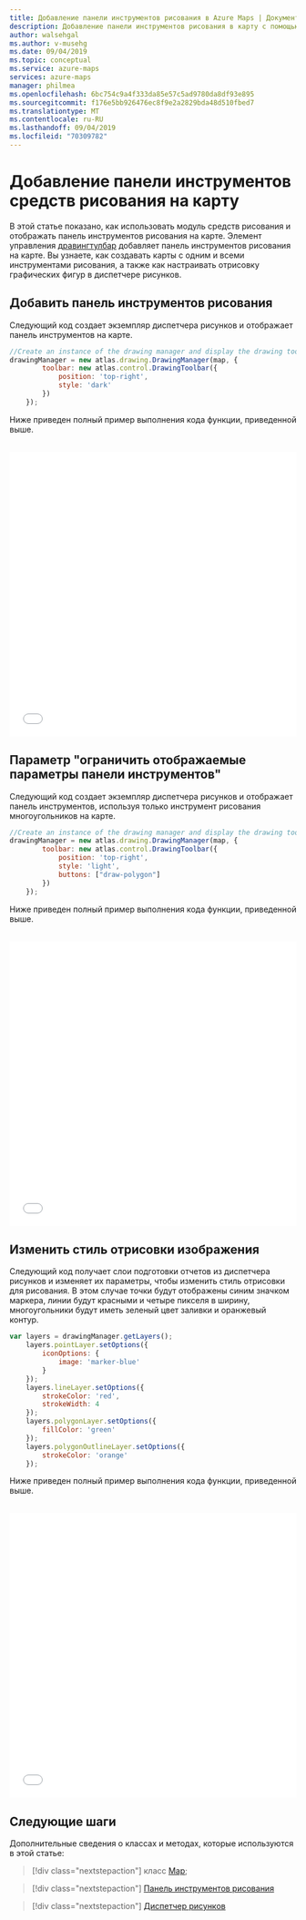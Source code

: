 ```yaml
---
title: Добавление панели инструментов рисования в Azure Maps | Документация Майкрософт
description: Добавление панели инструментов рисования в карту с помощью веб-пакета SDK Azure Maps
author: walsehgal
ms.author: v-musehg
ms.date: 09/04/2019
ms.topic: conceptual
ms.service: azure-maps
services: azure-maps
manager: philmea
ms.openlocfilehash: 6bc754c9a4f333da85e57c5ad9780da8df93e895
ms.sourcegitcommit: f176e5bb926476ec8f9e2a2829bda48d510fbed7
ms.translationtype: MT
ms.contentlocale: ru-RU
ms.lasthandoff: 09/04/2019
ms.locfileid: "70309782"
---
```

# <a name="add-a-drawing-tools-toolbar-to-a-map"></a>Добавление панели инструментов средств рисования на карту

В этой статье показано, как использовать модуль средств рисования и отображать панель инструментов рисования на карте. Элемент управления [дравингтулбар](https://docs.microsoft.com/javascript/api/azure-maps-drawing-tools/atlas.control.drawingtoolbar?view=azure-node-latest) добавляет панель инструментов рисования на карте. Вы узнаете, как создавать карты с одним и всеми инструментами рисования, а также как настраивать отрисовку графических фигур в диспетчере рисунков.

## <a name="add-drawing-toolbar"></a>Добавить панель инструментов рисования

Следующий код создает экземпляр диспетчера рисунков и отображает панель инструментов на карте.

```Javascript
//Create an instance of the drawing manager and display the drawing toolbar.
drawingManager = new atlas.drawing.DrawingManager(map, {
        toolbar: new atlas.control.DrawingToolbar({
            position: 'top-right',
            style: 'dark'
        })
    });
```

Ниже приведен полный пример выполнения кода функции, приведенной выше.

<br/>

<iframe height="500" style="width: 100%;" scrolling="no" title="Добавить панель инструментов рисования" src="//codepen.io/azuremaps/embed/ZEzLeRg/?height=265&theme-id=0&default-tab=js,result&editable=true" frameborder="no" allowtransparency="true" allowfullscreen="true">
См. раздел <a href='https://codepen.io/azuremaps/pen/ZEzLeRg/'>Добавление панели инструментов рисования</a> с помощью<a href='https://codepen.io/azuremaps'>@azuremaps</a>Azure Maps () на <a href='https://codepen.io'>CodePen</a>.
</iframe>


## <a name="limit-displayed-toolbar-options"></a>Параметр "ограничить отображаемые параметры панели инструментов"

Следующий код создает экземпляр диспетчера рисунков и отображает панель инструментов, используя только инструмент рисования многоугольников на карте. 

```Javascript
//Create an instance of the drawing manager and display the drawing toolbar with polygon drawing tool.
drawingManager = new atlas.drawing.DrawingManager(map, {
        toolbar: new atlas.control.DrawingToolbar({
            position: 'top-right',
            style: 'light',
            buttons: ["draw-polygon"]
        })
    });
```

Ниже приведен полный пример выполнения кода функции, приведенной выше.

<br/>

<iframe height="500" style="width: 100%;" scrolling="no" title="Добавление инструмента рисования многоугольников" src="//codepen.io/azuremaps/embed/OJLWWMy/?height=265&theme-id=0&default-tab=js,result&editable=true" frameborder="no" allowtransparency="true" allowfullscreen="true">
Ознакомьтесь с пером <a href='https://codepen.io/azuremaps/pen/OJLWWMy/'>Добавление инструмента рисования многоугольника</a> Azure Maps (<a href='https://codepen.io/azuremaps'>@azuremaps</a>) на <a href='https://codepen.io'>CodePen</a>.
</iframe>


## <a name="change-drawing-rendering-style"></a>Изменить стиль отрисовки изображения

Следующий код получает слои подготовки отчетов из диспетчера рисунков и изменяет их параметры, чтобы изменить стиль отрисовки для рисования. В этом случае точки будут отображены синим значком маркера, линии будут красными и четыре пикселя в ширину, многоугольники будут иметь зеленый цвет заливки и оранжевый контур.

```Javascript
var layers = drawingManager.getLayers();
    layers.pointLayer.setOptions({
        iconOptions: {
            image: 'marker-blue'
        }
    });
    layers.lineLayer.setOptions({
        strokeColor: 'red',
        strokeWidth: 4
    });
    layers.polygonLayer.setOptions({
        fillColor: 'green'
    });
    layers.polygonOutlineLayer.setOptions({
        strokeColor: 'orange'
    });
```

Ниже приведен полный пример выполнения кода функции, приведенной выше.

<br/>

<iframe height="500" style="width: 100%;" scrolling="no" title="Изменить стиль отрисовки изображения" src="//codepen.io/azuremaps/embed/OJLWpyj/?height=265&theme-id=0&default-tab=js,result&editable=true" frameborder="no" allowtransparency="true" allowfullscreen="true">
См. раздел <a href='https://codepen.io/azuremaps/pen/OJLWpyj/'>изменение перьевого отображения рисунка</a> с помощью<a href='https://codepen.io/azuremaps'>@azuremaps</a>Azure Maps () в <a href='https://codepen.io'>CodePen</a>.
</iframe>


## <a name="next-steps"></a>Следующие шаги

Дополнительные сведения о классах и методах, которые используются в этой статье:

> [!div class="nextstepaction"]
> класс [Map](https://docs.microsoft.com/javascript/api/azure-maps-control/atlas.map?view=azure-iot-typescript-latest);

> [!div class="nextstepaction"]
> [Панель инструментов рисования](https://docs.microsoft.com/javascript/api/azure-maps-drawing-tools/atlas.control.drawingtoolbar?view=azure-node-latest)

> [!div class="nextstepaction"]
> [Диспетчер рисунков](https://docs.microsoft.com/javascript/api/azure-maps-drawing-tools/atlas.drawing.drawingmanager?view=azure-node-latest)